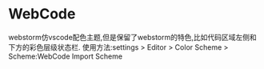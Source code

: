 # WebCode
webstorm仿vscode配色主题,但是保留了webstorm的特色,比如代码区域左侧和下方的彩色层级状态栏.
使用方法:settings > Editor > Color Scheme > Scheme:WebCode Import Scheme
